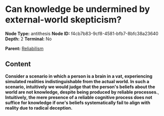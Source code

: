 # Can knowledge be undermined by external-world skepticism?

**Node Type:** antithesis
**Node ID:** f4cb7b83-9cf8-4581-bfb7-8bfc38a23640
**Depth:** 2
**Terminal:** No

**Parent:** [Reliabilism](reliabilism.md)

## Content

**Consider a scenario in which a person is a brain in a vat, experiencing simulated realities indistinguishable from the actual world. In such a scenario, intuitively we would judge that the person's beliefs about the world are not knowledge, despite being produced by reliable processes.**, **Intuitively, the mere presence of a reliable cognitive process does not suffice for knowledge if one's beliefs systematically fail to align with reality due to radical deception.**
